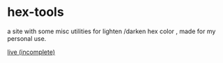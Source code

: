 # hex-tools

a site with some misc utilities for lighten /darken hex color , made for my personal use.

<a href="https://siduck76.github.io/hex-tools/"> live (incomplete) </a>
